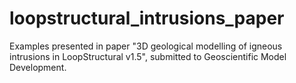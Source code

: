 # loopstructural_intrusions_paper

Examples presented in paper "3D geological modelling of igneous intrusions in LoopStructural v1.5", submitted to Geoscientific Model Development.
